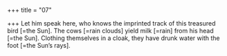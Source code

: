 +++
title = "07"

+++
Let him speak here, who knows the imprinted track of this treasured  bird [=the Sun].
The cows [=rain clouds] yield milk [=rain] from his head [=the Sun].  Clothing themselves in a cloak, they have drunk water with the foot  [=the Sun’s rays].